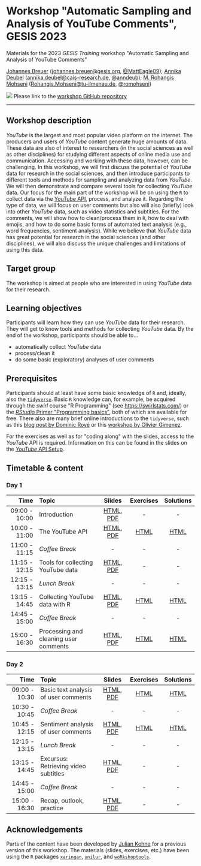 # Workshop "Automatic Sampling and Analysis of YouTube Comments", GESIS 2023
Materials for the 2023 *GESIS Training* workshop "Automatic Sampling and Analysis of YouTube Comments"

[Johannes Breuer](https://www.johannesbreuer.com/) ([johannes.breuer@gesis.org](mailto:johannes.breuer@gesis.org), [\@MattEagle09](https://twitter.com/MattEagle09)); [Annika Deubel](https://www.cais-research.de/team/annika-deubel/) ([annika.deubel@cais-research.de](mailto:annika.deubel@cais-research.de), [\@anndeub](https://twitter.com/anndeub)); [M. Rohangis Mohseni](https://www.researchgate.net/profile/M-Mohseni) ([Rohangis.Mohseni@tu-ilmenau.de](mailto:Rohangis.Mohseni@tu-ilmenau.de), [\@romohseni](https://twitter.com/romohseni))

[![](https://licensebuttons.net/l/by/3.0/80x15.png)](https://creativecommons.org/licenses/by/4.0/) 
Please link to the [workshop GitHub repository](https://github.com/jobreu/youtube-workshop-gesis-2023)

---

## Workshop description

*YouTube* is the largest and most popular video platform on the internet. The producers and users of *YouTube* content generate huge amounts of data. These data are also of interest to researchers (in the social sciences as well as other disciplines) for studying different aspects of online media use and communication. Accessing and working with these data, however, can be challenging. In this workshop, we will first discuss the potential of *YouTube* data for research in the social sciences, and then introduce participants to different tools and methods for sampling and analyzing data from *YouTube*. We will then demonstrate and compare several tools for collecting *YouTube* data. Our focus for the main part of the workshop will be on using the `R` to collect data via the [YouTube API](https://developers.google.com/youtube), process, and analyze it. Regarding the type of data, we will focus on user comments but also will also (briefly) look into other *YouTube* data, such as video statistics and subtitles. For the comments, we will show how to clean/process them in `R`, how to deal with emojis, and how to do some basic forms of automated text analysis (e.g., word frequencies, sentiment analysis). While we believe that *YouTube* data has great potential for research in the social sciences (and other disciplines), we will also discuss the unique challenges and limitations of using this data.

## Target group

The workshop is aimed at people who are interested in using *YouTube* data for their research. 

## Learning objectives

Participants will learn how they can use *YouTube* data for their research. They will get to know tools and methods for collecting *YouTube* data. By the end of the workshop, participants should be able to...
- automatically collect *YouTube* data
- process/clean it
- do some basic (exploratory) analyses of user comments

## Prerequisites

Participants should at least have some basic knowledge of `R` and, ideally, also the [`tidyverse`](https://www.tidyverse.org/). Basic `R` knowledge can, for example, be acquired through the *swirl* course "R Programming" (see https://swirlstats.com/) or the [*RStudio* Primer "Programming basics"](https://rstudio.cloud/learn/primers/1.2), both of which are available for free. There also are many brief online introductions to the `tidyverse`, such as this [blog post by Dominic Royé](https://dominicroye.github.io/en/2020/a-very-short-introduction-to-tidyverse/) or this [workshop by Olivier Gimenez](https://oliviergimenez.github.io/intro_tidyverse/#1).

For the exercises as well as for "coding along" with the slides, access to the *YouTube* API is required. Information on this can be found in the slides on the [*YouTube* API Setup](https://jobreu.github.io/youtube-workshop-gesis-2023/slides/A0_YouTube_API_Setup.html).

## Timetable & content

### Day 1

| Time | Topic | Slides | Exercises | Solutions |
| ---: | :---- | :----: | :-------: | :-------: |
| 09:00 - 10:00 | Introduction | [HTML](https://jobreu.github.io/youtube-workshop-gesis-2023/slides/A1_Intro.html), [PDF](https://raw.githubusercontent.com/jobreu/youtube-workshop-gesis-2023/main/slides/A1_Intro.pdf) | - | - |
| 10:00 - 11:00 | The YouTube API | [HTML](https://jobreu.github.io/youtube-workshop-gesis-2023/slides/A2_The_YouTube_API.html), [PDF](https://raw.githubusercontent.com/jobreu/youtube-workshop-gesis-2023/main/slides/A2_The_YouTube_API.pdf) | [HTML](https://jobreu.github.io/youtube-workshop-gesis-2023/exercises/Exercise_A2_The_YouTube_API.html) | [HTML](https://jobreu.github.io/youtube-workshop-gesis-2023/solutions/Exercise_A2_The_YouTube_API.html) |
| 11:00 - 11:15 | *Coffee Break* | - | - | - |
| 11:15 - 12:15 | Tools for collecting YouTube data | [HTML](https://jobreu.github.io/youtube-workshop-gesis-2023/slides/A3_Tools_for_collecting_YouTube_data.html), [PDF](https://raw.githubusercontent.com/jobreu/youtube-workshop-gesis-2023/main/slides/A3_Tools_for_collecting_YouTube_data.pdf) | - | - |
| 12:15 - 13:15 | *Lunch Break* | - | - | - |
| 13:15 - 14:45 | Collecting YouTube data with R | [HTML](https://jobreu.github.io/youtube-workshop-gesis-2023/slides/A4_Collecting_YouTube_data_with_R.html), [PDF](https://raw.githubusercontent.com/jobreu/youtube-workshop-gesis-2023/main/slides/A4_Collecting_YouTube_data_with_R.pdf) | [HTML](https://jobreu.github.io/youtube-workshop-gesis-2023/exercises/Exercise_A4_Collecting_YouTube_data_with_R.html) | [HTML](https://jobreu.github.io/youtube-workshop-gesis-2023/solutions/Exercise_A4_Collecting_YouTube_data_with_R.html) |
| 14:45 - 15:00 | *Coffee Break* | - | - | - |
| 15:00 - 16:30 | Processing and cleaning user comments | [HTML](https://jobreu.github.io/youtube-workshop-gesis-2023/slides/A5_Processing_and_Cleaning_User_Comments.html), [PDF](https://raw.githubusercontent.com/jobreu/youtube-workshop-gesis-2023/main/slides/A5_Processing_and_Cleaning_User_Comments.pdf) | [HTML](https://jobreu.github.io/youtube-workshop-gesis-2023/exercises/Exercise_A5_Processing_and_cleaning_user_comments.html) | [HTML](https://jobreu.github.io/youtube-workshop-gesis-2023/solutions/Exercise_A5_Processing_and_cleaning_user_comments.html) |

### Day 2

| Time | Topic | Slides | Exercises | Solutions |
| ---: | :---- | :----: | :-------: | :-------: |
| 09:00 - 10:30 | Basic text analysis of user comments | [HTML](https://jobreu.github.io/youtube-workshop-gesis-2023/slides/B1_Basic_text_analysis_of_user_comments.html), [PDF](https://raw.githubusercontent.com/jobreu/youtube-workshop-gesis-2023/main/slides/B1_Basic_text_analysis_of_user_comments.pdf) | [HTML](https://jobreu.github.io/youtube-workshop-gesis-2023/exercises/Exercise_B1_Basic_text_analysis_of_user_comments.html) | [HTML](https://jobreu.github.io/youtube-workshop-gesis-2023/solutions/Exercise_B1_Basic_text_analysis_of_user_comments.html) |
| 10:30 - 10:45 | *Coffee Break* | - | - | - |
| 10:45 - 12:15 | Sentiment analysis of user comments | [HTML](https://jobreu.github.io/youtube-workshop-gesis-2023/slides/B2_Sentiment_Analysis_of_User_Comments.html), [PDF](https://raw.githubusercontent.com/jobreu/youtube-workshop-gesis-2023/main/slides/B2_Sentiment_Analysis_of_User_Comments.pdf) | [HTML](https://jobreu.github.io/youtube-workshop-gesis-2023/exercises/Exercise_B2_Sentiment_analysis_of_user_comments.html) | [HTML](https://jobreu.github.io/youtube-workshop-gesis-2023/solutions/Exercise_B2_Sentiment_analysis_of_user_comments.html) |
| 12:15 - 13:15 | *Lunch Break* | - | - | - |
| 13:15 - 14:45 | Excursus: Retrieving video subtitles | [HTML](https://jobreu.github.io/youtube-workshop-gesis-2023/slides/B3_Retrieving_Video_Subtitles.html), [PDF](https://raw.githubusercontent.com/jobreu/youtube-workshop-gesis-2023/main/slides/B3_Retrieving_Video_Subtitles.pdf) | - | - |
| 14:45 - 15:00 | *Coffee Break* | - | - | - |
| 15:00 - 16:30 | Recap, outlook, practice | [HTML](https://jobreu.github.io/youtube-workshop-gesis-2023/slides/B4_Recap_Outlook_Practice.html), [PDF](https://raw.githubusercontent.com/jobreu/youtube-workshop-gesis-2023/main/slides/B4_Recap_Outlook_Practice.pdf) | - | - |

## Acknowledgements

Parts of the content have been developed by [Julian Kohne](https://www.juliankohne.com/) for a previous version of this workshop. The materials (slides, exercises, etc.) have been using the `R` packages [`xaringan`](https://github.com/yihui/xaringan), [`unilur`](https://koncina.github.io/unilur/), and [`woRkshoptools`](https://github.com/StefanJuenger/woRkshoptools).